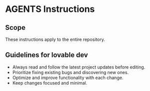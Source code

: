 # AGENTS Instructions

## Scope
These instructions apply to the entire repository.

## Guidelines for lovable dev
- Always read and follow the latest project updates before editing.
- Prioritize fixing existing bugs and discovering new ones.
- Optimize and improve functionality with each change.
- Keep changes focused and minimal.

